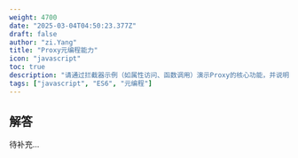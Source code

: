 ```yaml
---
weight: 4700
date: "2025-03-04T04:50:23.377Z"
draft: false
author: "zi.Yang"
title: "Proxy元编程能力"
icon: "javascript"
toc: true
description: "请通过拦截器示例（如属性访问、函数调用）演示Proxy的核心功能，并说明Reflect对象在代理操作中的协同作用及设计初衷。"
tags: ["javascript", "ES6", "元编程"]
---
```


## 解答

待补充...
